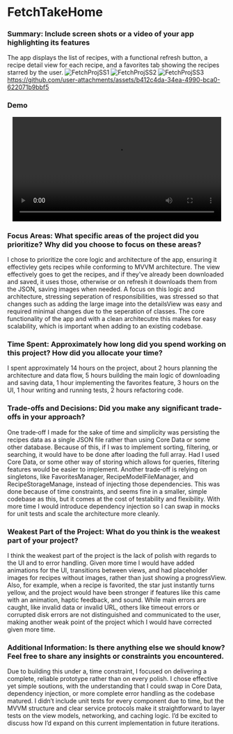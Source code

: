 # FetchTakeHome

### Summary: Include screen shots or a video of your app highlighting its features
The app displays the list of recipes, with a functional refresh button, a recipe detail view for each recipe, and a favorites tab showing the recipes starred by the user. 
![FetchProjSS1](https://github.com/user-attachments/assets/d077adc6-a9ed-4ded-8be1-d738df151f6c)
![FetchProjSS2](https://github.com/user-attachments/assets/48ca1779-5fb9-4496-9da7-16c3f5de4edd)
![FetchProjSS3](https://github.com/user-attachments/assets/5233c8a3-becf-4361-a5c3-7590b0ce72fb)
https://github.com/user-attachments/assets/b412c4da-34ea-4990-bca0-622071b9bbf5

### Demo

<p align="center">
  <video src="assets/b412c4da-34ea-4990-bca0-622071b9bbf5" controls width="480">
    Your browser does not support the video tag.
  </video>
</p>


### Focus Areas: What specific areas of the project did you prioritize? Why did you choose to focus on these areas?
I chose to prioritize the core logic and architecture of the app, ensuring it effectivley gets recipes while conforming to MVVM architecture. The view effectively goes to get the recipes, and if they've already been downloaded and saved, it uses those, otherwise or on refresh it downloads them from the JSON, saving images when needed. A focus on this logic and architecture, stressing seperation of responsibilities, was stressed so that changes such as adding the large image into the detailsView was easy and required minimal changes due to the seperation of classes. The core functionality of the app and with a clean architecutre this makes for easy scalability, which is important when adding to an existing codebase.

### Time Spent: Approximately how long did you spend working on this project? How did you allocate your time?
I spent approximately 14 hours on the project, about 2 hours planning the architecture and data flow, 5 hours building the main logic of downloading and saving data, 1 hour implementing the favorites feature, 3 hours on the UI, 1 hour writing and running tests, 2 hours refactoring code.

### Trade-offs and Decisions: Did you make any significant trade-offs in your approach?
One trade‑off I made for the sake of time and simplicity was persisting the recipes data as a single JSON file rather than using Core Data or some other database. Because of this, if I was to implement sorting, filtering, or searching, it would have to be done after loading the full array. Had I used Core Data, or some other way of storing which allows for queries, filtering features would be easier to implement. Another trade‑off is relying on singletons, like FavoritesManager, RecipeModelFileManager, and RecipeStorageManage, instead of injecting those dependencies. This was done because of time constraints, and seems fine in a smaller, simple codebase as this, but it comes at the cost of testability and flexibility. With more time I would introduce dependency injection so I can swap in mocks for unit tests and scale the architecture more cleanly.

### Weakest Part of the Project: What do you think is the weakest part of your project?
I think the weakest part of the project is the lack of polish with regards to the UI and to error handling. Given more time I would have added animations for the UI, transitions between views, and had placeholder images for recipes without images, rather than just showing a progressView. Also, for example, when a recipe is favorited, the star just instantly turns yellow, and the project would have been stronger if features like this came with an animation, haptic feedback, and sound. While main errors are caught, like invalid data or invalid URL, others like timeout errors or corrupted disk errors are not distinguished and communicated to the user, making another weak point of the project which I would have corrected given more time.

### Additional Information: Is there anything else we should know? Feel free to share any insights or constraints you encountered.
Due to building this under a, time constraint, I focused on delivering a complete, reliable prototype rather than on every polish. I chose effective yet simple soutions, with the understanding that I could swap in Core Data, dependency injection, or more complete error handling as the codebase matured. I didn’t include unit tests for every component due to time, but the MVVM structure and clear service protocols make it straightforward to layer tests on the view models, networking, and caching logic. I’d be excited to discuss how I’d expand on this current implementation in future iterations.
